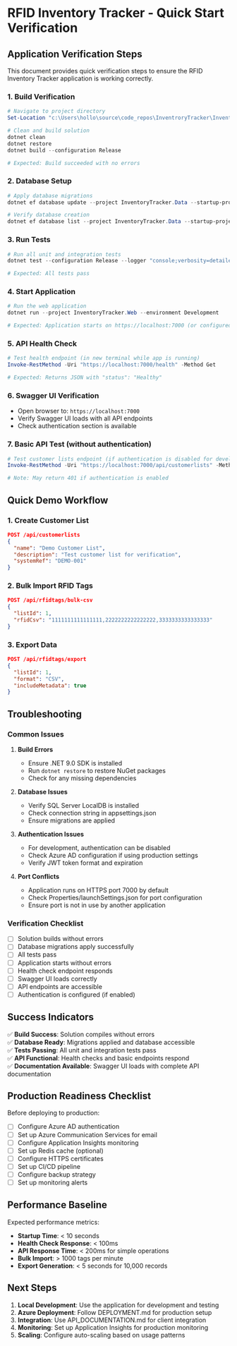 # RFID Inventory Tracker - Quick Start Verification

## Application Verification Steps

This document provides quick verification steps to ensure the RFID Inventory Tracker application is working correctly.

### 1. Build Verification
```powershell
# Navigate to project directory
Set-Location "c:\Users\hollo\source\code_repos\InventroryTracker\InventroryTracker"

# Clean and build solution
dotnet clean
dotnet restore
dotnet build --configuration Release

# Expected: Build succeeded with no errors
```

### 2. Database Setup
```powershell
# Apply database migrations
dotnet ef database update --project InventoryTracker.Data --startup-project InventoryTracker.Web

# Verify database creation
dotnet ef database list --project InventoryTracker.Data --startup-project InventoryTracker.Web
```

### 3. Run Tests
```powershell
# Run all unit and integration tests
dotnet test --configuration Release --logger "console;verbosity=detailed"

# Expected: All tests pass
```

### 4. Start Application
```powershell
# Run the web application
dotnet run --project InventoryTracker.Web --environment Development

# Expected: Application starts on https://localhost:7000 (or configured port)
```

### 5. API Health Check
```powershell
# Test health endpoint (in new terminal while app is running)
Invoke-RestMethod -Uri "https://localhost:7000/health" -Method Get

# Expected: Returns JSON with "status": "Healthy"
```

### 6. Swagger UI Verification
- Open browser to: `https://localhost:7000`
- Verify Swagger UI loads with all API endpoints
- Check authentication section is available

### 7. Basic API Test (without authentication)
```powershell
# Test customer lists endpoint (if authentication is disabled for development)
Invoke-RestMethod -Uri "https://localhost:7000/api/customerlists" -Method Get -Headers @{"Accept"="application/json"}

# Note: May return 401 if authentication is enabled
```

## Quick Demo Workflow

### 1. Create Customer List
```json
POST /api/customerlists
{
  "name": "Demo Customer List",
  "description": "Test customer list for verification",
  "systemRef": "DEMO-001"
}
```

### 2. Bulk Import RFID Tags
```json
POST /api/rfidtags/bulk-csv
{
  "listId": 1,
  "rfidCsv": "1111111111111111,2222222222222222,3333333333333333"
}
```

### 3. Export Data
```json
POST /api/rfidtags/export
{
  "listId": 1,
  "format": "CSV",
  "includeMetadata": true
}
```

## Troubleshooting

### Common Issues

1. **Build Errors**
   - Ensure .NET 9.0 SDK is installed
   - Run `dotnet restore` to restore NuGet packages
   - Check for any missing dependencies

2. **Database Issues**
   - Verify SQL Server LocalDB is installed
   - Check connection string in appsettings.json
   - Ensure migrations are applied

3. **Authentication Issues**
   - For development, authentication can be disabled
   - Check Azure AD configuration if using production settings
   - Verify JWT token format and expiration

4. **Port Conflicts**
   - Application runs on HTTPS port 7000 by default
   - Check Properties/launchSettings.json for port configuration
   - Ensure port is not in use by another application

### Verification Checklist

- [ ] Solution builds without errors
- [ ] Database migrations apply successfully
- [ ] All tests pass
- [ ] Application starts without errors
- [ ] Health check endpoint responds
- [ ] Swagger UI loads correctly
- [ ] API endpoints are accessible
- [ ] Authentication is configured (if enabled)

## Success Indicators

✅ **Build Success**: Solution compiles without errors  
✅ **Database Ready**: Migrations applied and database accessible  
✅ **Tests Passing**: All unit and integration tests pass  
✅ **API Functional**: Health checks and basic endpoints respond  
✅ **Documentation Available**: Swagger UI loads with complete API documentation  

## Production Readiness Checklist

Before deploying to production:

- [ ] Configure Azure AD authentication
- [ ] Set up Azure Communication Services for email
- [ ] Configure Application Insights monitoring
- [ ] Set up Redis cache (optional)
- [ ] Configure HTTPS certificates
- [ ] Set up CI/CD pipeline
- [ ] Configure backup strategy
- [ ] Set up monitoring alerts

## Performance Baseline

Expected performance metrics:
- **Startup Time**: < 10 seconds
- **Health Check Response**: < 100ms
- **API Response Time**: < 200ms for simple operations
- **Bulk Import**: > 1000 tags per minute
- **Export Generation**: < 5 seconds for 10,000 records

## Next Steps

1. **Local Development**: Use the application for development and testing
2. **Azure Deployment**: Follow DEPLOYMENT.md for production setup
3. **Integration**: Use API_DOCUMENTATION.md for client integration
4. **Monitoring**: Set up Application Insights for production monitoring
5. **Scaling**: Configure auto-scaling based on usage patterns
